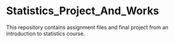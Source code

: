 # Statistics_Project_And_Works
This repository contains assignment files and final project from an introduction to statistics course.
